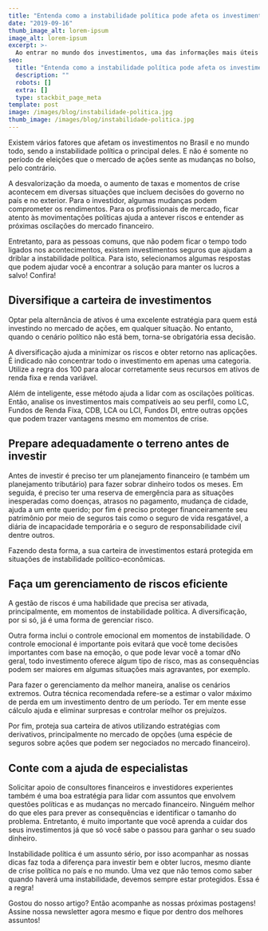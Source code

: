 ```yaml
---
title: "Entenda como a instabilidade política pode afeta os investimentos"
date: "2019-09-16"
thumb_image_alt: lorem-ipsum
image_alt: lorem-ipsum
excerpt: >-
  Ao entrar no mundo dos investimentos, uma das informações mais úteis para começar a aplicar é saber o seu perfil. Isto porque esse dado funciona como uma espécie de norte para entender sua tolerância a riscos e também quais são as melhores aplicações para os seus objetivos.
seo:
  title: "Entenda como a instabilidade política pode afeta os investimentos"
  description: ""
  robots: []
  extra: []
  type: stackbit_page_meta
template: post
image: /images/blog/instabilidade-politica.jpg
thumb_image: /images/blog/instabilidade-politica.jpg
---
```


Existem vários fatores que afetam os investimentos no Brasil e no mundo todo, sendo a instabilidade política o principal deles. E não é somente no período de eleições que o mercado de ações sente as mudanças no bolso, pelo contrário.

A desvalorização da moeda, o aumento de taxas e momentos de crise acontecem em diversas situações que incluem decisões do governo no país e no exterior. Para o investidor, algumas mudanças podem comprometer os rendimentos. Para os profissionais de mercado, ficar atento às movimentações políticas ajuda a antever riscos e entender as próximas oscilações do mercado financeiro.

Entretanto, para as pessoas comuns, que não podem ficar o tempo todo ligados nos acontecimentos, existem investimentos seguros que ajudam a driblar a instabilidade política. Para isto, selecionamos algumas respostas que podem ajudar você a encontrar a solução para manter os lucros a salvo! Confira!

## Diversifique a carteira de investimentos

Optar pela alternância de ativos é uma excelente estratégia para quem está investindo no mercado de ações, em qualquer situação. No entanto, quando o cenário político não está bem, torna-se obrigatória essa decisão.

A diversificação ajuda a minimizar os riscos e obter retorno nas aplicações. É indicado não concentrar todo o investimento em apenas uma categoria. Utilize a regra dos 100 para alocar corretamente seus recursos em ativos de renda fixa e renda variável.

Além de inteligente, esse método ajuda a lidar com as oscilações políticas. Então, analise os investimentos mais compatíveis ao seu perfil, como LC, Fundos de Renda Fixa, CDB, LCA ou LCI, Fundos DI, entre outras opções que podem trazer vantagens mesmo em momentos de crise.

## Prepare adequadamente o terreno antes de investir

Antes de investir é preciso ter um planejamento financeiro (e também um planejamento tributário) para fazer sobrar dinheiro todos os meses. Em seguida, é preciso ter uma reserva de emergência para as situações inesperadas como doenças, atrasos no pagamento, mudança de cidade, ajuda a um ente querido; por fim é preciso proteger financeiramente seu patrimônio por meio de seguros tais como o seguro de vida resgatável, a diária de incapacidade temporária e o seguro de responsabilidade civil dentre outros.

Fazendo desta forma, a sua carteira de investimentos estará protegida em situações de instabilidade político-econômicas.

## Faça um gerenciamento de riscos eficiente

A gestão de riscos é uma habilidade que precisa ser ativada, principalmente, em momentos de instabilidade política. A diversificação, por si só, já é uma forma de gerenciar risco.

Outra forma inclui o controle emocional em momentos de instabilidade. O controle emocional é importante pois evitará que você tome decisões importantes com base na emoção, o que pode levar você a tomar dNo geral, todo investimento oferece algum tipo de risco, mas as consequências podem ser maiores em algumas situações mais agravantes, por exemplo.

Para fazer o gerenciamento da melhor maneira, analise os cenários extremos. Outra técnica recomendada refere-se a estimar o valor máximo de perda em um investimento dentro de um período. Ter em mente esse cálculo ajuda e eliminar surpresas e controlar melhor os prejuízos.

Por fim, proteja sua carteira de ativos utilizando estratégias com derivativos, principalmente no mercado de opções (uma espécie de seguros sobre ações que podem ser negociados no mercado financeiro).

## Conte com a ajuda de especialistas

Solicitar apoio de consultores financeiros e investidores experientes também é uma boa estratégia para lidar com assuntos que envolvem questões políticas e as mudanças no mercado financeiro. Ninguém melhor do que eles para prever as consequências e identificar o tamanho do problema. Entretanto, é muito importante que você aprenda a cuidar dos seus investimentos já que só você sabe o passou para ganhar o seu suado dinheiro.

Instabilidade política é um assunto sério, por isso acompanhar as nossas dicas faz toda a diferença para investir bem e obter lucros, mesmo diante de crise política no país e no mundo. Uma vez que não temos como saber quando haverá uma instabilidade, devemos sempre estar protegidos. Essa é a regra!

Gostou do nosso artigo? Então acompanhe as nossas próximas postagens! Assine nossa newsletter agora mesmo e fique por dentro dos melhores assuntos!
